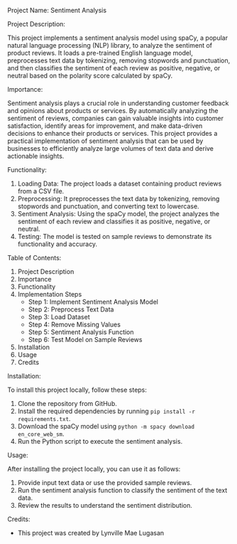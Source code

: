 Project Name:
Sentiment Analysis

Project Description:

This project implements a sentiment analysis model using spaCy, a popular natural language processing (NLP) library, to analyze the sentiment of product reviews. It loads a pre-trained English language model, preprocesses text data by tokenizing, removing stopwords and punctuation, and then classifies the sentiment of each review as positive, negative, or neutral based on the polarity score calculated by spaCy.

Importance:

Sentiment analysis plays a crucial role in understanding customer feedback and opinions about products or services. By automatically analyzing the sentiment of reviews, companies can gain valuable insights into customer satisfaction, identify areas for improvement, and make data-driven decisions to enhance their products or services. This project provides a practical implementation of sentiment analysis that can be used by businesses to efficiently analyze large volumes of text data and derive actionable insights.

Functionality:

1. Loading Data: The project loads a dataset containing product reviews from a CSV file.
2. Preprocessing: It preprocesses the text data by tokenizing, removing stopwords and punctuation, and converting text to lowercase.
3. Sentiment Analysis: Using the spaCy model, the project analyzes the sentiment of each review and classifies it as positive, negative, or neutral.
4. Testing: The model is tested on sample reviews to demonstrate its functionality and accuracy.

Table of Contents:

1. Project Description
2. Importance
3. Functionality
4. Implementation Steps
   - Step 1: Implement Sentiment Analysis Model
   - Step 2: Preprocess Text Data
   - Step 3: Load Dataset
   - Step 4: Remove Missing Values
   - Step 5: Sentiment Analysis Function
   - Step 6: Test Model on Sample Reviews
5. Installation
6. Usage
7. Credits

Installation:

To install this project locally, follow these steps:
1. Clone the repository from GitHub.
2. Install the required dependencies by running `pip install -r requirements.txt`.
3. Download the spaCy model using `python -m spacy download en_core_web_sm`.
4. Run the Python script to execute the sentiment analysis.

Usage:

After installing the project locally, you can use it as follows:
1. Provide input text data or use the provided sample reviews.
2. Run the sentiment analysis function to classify the sentiment of the text data.
3. Review the results to understand the sentiment distribution.

Credits:

- This project was created by Lynville Mae Lugasan

